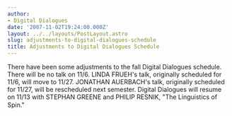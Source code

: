 ```yaml
---
author:
- Digital Dialogues
date: '2007-11-02T19:24:00.000Z'
layout: ../../layouts/PostLayout.astro
slug: adjustments-to-digital-dialogues-schedule
title: Adjustments to Digital Dialogues Schedule
---
```


There have been some adjustments to the fall Digital Dialogues schedule. There will be no talk on 11/6. LINDA FRUEH's talk, originally scheduled for 11/6, will move to 11/27. JONATHAN AUERBACH's talk, originally scheduled for 11/27, will be rescheduled next semester. Digital Dialogues will resume on 11/13 with STEPHAN GREENE and PHILIP RESNIK, "The Linguistics of Spin."
